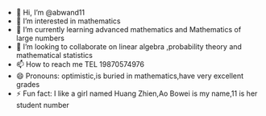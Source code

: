 - 👋 Hi, I’m @abwand11
- 👀 I’m interested in mathematics
- 🌱 I’m currently learning advanced mathematics and Mathematics of large numbers
- 💞️ I’m looking to collaborate on linear algebra ,probability theory and mathematical statistics
- 📫 How to reach me TEL 19870574976
- 😄 Pronouns: optimistic,is buried in mathematics,have very excellent grades
- ⚡ Fun fact: I like a girl named Huang Zhien,Ao Bowei is my name,11 is her student number 

<!---
abwand11/abwand11 is a ✨ special ✨ repository because its `README.md` (this file) appears on your GitHub profile.
You can click the Preview link to take a look at your changes.
--->
